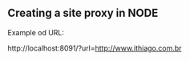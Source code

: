 ## Creating a site proxy in NODE

Example od URL:

http://localhost:8091/?url=http://www.ithiago.com.br
